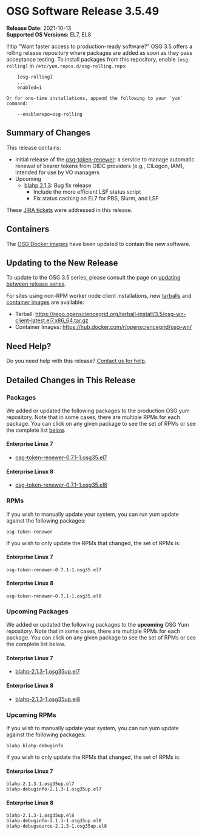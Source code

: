 OSG Software Release 3.5.49
===========================

**Release Date:** 2021-10-13  
**Supported OS Versions:** EL7, EL8

!!!tip "Want faster access to production-ready software?"
    OSG 3.5 offers a rolling release repository where packages are added as soon as they pass acceptance testing.
    To install packages from this repository, enable `[osg-rolling]` in `/etc/yum.repos.d/osg-rolling.repo`:

        [osg-rolling]
        ...
        enabled=1

    Or for one-time installations, append the following to your `yum` command:

        --enablerepo=osg-rolling

Summary of Changes
------------------

This release contains:

-   Initial release of the [osg-token-renewer](https://opensciencegrid.org/docs/other/osg-token-renewer/): a service to manage automatic renewal of bearer tokens from OIDC providers (e.g., CILogon, IAM), intended for use by VO managers
-   Upcoming
    -   [blahp 2.1.3](https://github.com/htcondor/BLAH/releases/tag/v2.1.3): Bug fix release
        -   Include the more efficient LSF status script
        -   Fix status caching on EL7 for PBS, Slurm, and LSF

These
[JIRA tickets](https://opensciencegrid.atlassian.net/issues/?jql=project%20%3D%20SOFTWARE%20AND%20fixVersion%20in%20(3.5.49%2C3.5.49-upcoming)%20ORDER%20BY%20priority%20DESC%2C%20key%20DESC)
were addressed in this release.

Containers
----------

The [OSG Docker images](https://hub.docker.com/u/opensciencegrid/) have been updated to contain the new software.

Updating to the New Release
---------------------------

To update to the OSG 3.5 series, please consult the page on
[updating between release series](../updating-to-osg-35.md).

For sites using non-RPM worker node client installations, new [tarballs](../../worker-node/install-wn-tarball.md) and
[container images](../../worker-node/using-wn-containers.md) are available:

- Tarball: <https://repo.opensciencegrid.org/tarball-install/3.5/osg-wn-client-latest.el7.x86_64.tar.gz>
- Container Images: <https://hub.docker.com/r/opensciencegrid/osg-wn/>

Need Help?
----------

Do you need help with this release? [Contact us for help](../../common/help.md).

Detailed Changes in This Release
--------------------------------

### Packages

We added or updated the following packages to the production OSG yum repository.
Note that in some cases, there are multiple RPMs for each package.
You can click on any given package to see the set of RPMs or see the complete list [below](#rpms).

#### Enterprise Linux 7

-   [osg-token-renewer-0.7.1-1.osg35.el7](https://koji.chtc.wisc.edu/koji/search?match=glob&type=build&terms=osg-token-renewer-0.7.1-1.osg35.el7)

#### Enterprise Linux 8

-   [osg-token-renewer-0.7.1-1.osg35.el8](https://koji.chtc.wisc.edu/koji/search?match=glob&type=build&terms=osg-token-renewer-0.7.1-1.osg35.el8)

### RPMs

If you wish to manually update your system, you can run yum update against the following packages:

    osg-token-renewer 

If you wish to only update the RPMs that changed, the set of RPMs is:

#### Enterprise Linux 7

``` file
osg-token-renewer-0.7.1-1.osg35.el7
```

#### Enterprise Linux 8

``` file
osg-token-renewer-0.7.1-1.osg35.el8
```

### Upcoming Packages

We added or updated the following packages to the **upcoming** OSG Yum repository.
Note that in some cases, there are multiple RPMs for each package.
You can click on any given package to see the set of RPMs or see the complete list below.

#### Enterprise Linux 7

-   [blahp-2.1.3-1.osg35up.el7](https://koji.chtc.wisc.edu/koji/search?match=glob&type=build&terms=blahp-2.1.3-1.osg35up.el7)

#### Enterprise Linux 8

-   [blahp-2.1.3-1.osg35up.el8](https://koji.chtc.wisc.edu/koji/search?match=glob&type=build&terms=blahp-2.1.3-1.osg35up.el8)

### Upcoming RPMs

If you wish to manually update your system, you can run yum update against the following packages:

    blahp blahp-debuginfo 

If you wish to only update the RPMs that changed, the set of RPMs is:

#### Enterprise Linux 7

``` file
blahp-2.1.3-1.osg35up.el7
blahp-debuginfo-2.1.3-1.osg35up.el7
```

#### Enterprise Linux 8

``` file
blahp-2.1.3-1.osg35up.el8
blahp-debuginfo-2.1.3-1.osg35up.el8
blahp-debugsource-2.1.3-1.osg35up.el8
```
